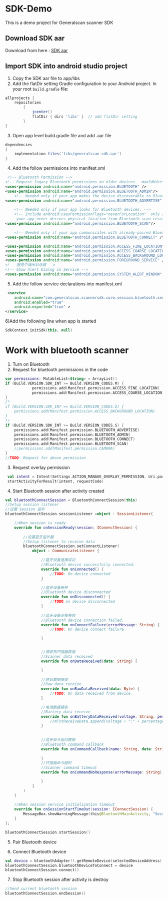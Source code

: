 # SDK-Demo

This is a demo project for Generalscan scanner SDK


## Download SDK aar

Download from here : [SDK aar](https://raw.githubusercontent.com/Generalscan/SDK-Demo/main/download/generalscan-sdk.zip)

## Import SDK into android studio project
1) Copy the SDK aar file to app/libs
2) Add the flatDir setting Gradle configuration to your Android project. In your root `build.gradle` file:
```groovy
allprojects { 
	repositories 
		{ 
			jcenter() 
			flatDir { dirs 'libs' }  // add flatDir setting
		} 
}
```


3) Open app level build.gradle file and add .aar file
```groovy
dependencies 
{
    implementation files('libs/generalscan-sdk.aar')
}
```


4) Add the follow permissions into manifest.xml
```xml
 <!-- Bluetooth Permission -->
<!-- Request legacy Bluetooth permissions on older devices.  maxSdkVersion="30" Android 11 -->
<uses-permission android:name="android.permission.BLUETOOTH" />
<uses-permission android:name="android.permission.BLUETOOTH_ADMIN"/>
    <!-- Needed only if your app makes the device discoverable to Bluetooth devices. -->
<uses-permission android:name="android.permission.BLUETOOTH_ADVERTISE" />

    <!-- Needed only if your app looks for Bluetooth devices. -->
    <!-- Include android:usesPermissionFlags="neverForLocation"  only if you can strongly assert that
     your app never derives physical location from Bluetooth scan results. -->
<uses-permission android:name="android.permission.BLUETOOTH_SCAN"/>

    <!-- Needed only if your app communicates with already-paired Bluetooth devices. -->
<uses-permission android:name="android.permission.BLUETOOTH_CONNECT" />

<uses-permission android:name="android.permission.ACCESS_FINE_LOCATION" />
<uses-permission android:name="android.permission.ACCESS_COARSE_LOCATION" />
<uses-permission android:name="android.permission.ACCESS_BACKGROUND_LOCATION" />
<uses-permission android:name="android.permission.FOREGROUND_SERVICE" />
<!-- 服务中弹出对话框 -->
<!-- Show Alert Dialog in Service -->
<uses-permission android:name="android.permission.SYSTEM_ALERT_WINDOW" />
```


5) Add the follow service declarations into manifest.xml
```xml
 <service
    android:name="com.generalscan.scannersdk.core.session.bluetooth.service.BluetoothConnectService"
    android:enabled="true"
    android:exported="true" >
</service>
```

6)Add the following line when app is started
```kotlin
SdkContext.initSdk(this, null)
```
# Work with bluetooth scanner
1) Turn on Bluetooth
2) Request for bluetooth permissions in the code 
```kotlin
var permissions: MutableList<String> = ArrayList()
if (Build.VERSION.SDK_INT >= Build.VERSION_CODES.M) {
            permissions.add(Manifest.permission.ACCESS_FINE_LOCATION)
            permissions.add(Manifest.permission.ACCESS_COARSE_LOCATION)
}
/*
if (Build.VERSION.SDK_INT == Build.VERSION_CODES.Q) {
    permissions.add(Manifest.permission.ACCESS_BACKGROUND_LOCATION)
}
*/
if (Build.VERSION.SDK_INT >= Build.VERSION_CODES.S) {
    permissions.add(Manifest.permission.BLUETOOTH_ADVERTISE)
    permissions.add(Manifest.permission.BLUETOOTH_ADMIN)
    permissions.add(Manifest.permission.BLUETOOTH_CONNECT)
    permissions.add(Manifest.permission.BLUETOOTH_SCAN)
    //permissions.add(Manifest.permission.CAMERA)
}
//TODO: Request for above permission
```
3) Request overlay permission
```kotlin
 val intent = Intent(Settings.ACTION_MANAGE_OVERLAY_PERMISSION, Uri.parse("package:" + context.getPackageName()))
 startActivityForResult(intent, requestCode)
```
4) Start Bluetooth session after activity created
```kotlin
val bluetoothConnectSession = BluetoothConnectSession(this)
//Setup session listener	
//设置 Session 监听
bluetoothConnectSession.sessionListener =object : SessionListener{

    //When session is ready
    override fun onSessionReady(session: IConnectSession) {
        
        //设置蓝牙监听器
        //Setup listener to receive data
        bluetoothConnectSession.setConnectListener(
            object : CommunicateListener {

                //蓝牙设备连接成功
                //Bluetooth device successfully connected.
                override fun onConnected() {
                    //TODO: On device connected
                }

                //蓝牙设备断开
                //Bluetooth device disconnected
                override fun onDisconnected() {
                    //TODO on device disconnected
                }
                
                //蓝牙设备连接失败
                //Bluetooth device connection failed.
                override fun onConnectFailure(errorMessage: String) {
                    //TODO: On device connect failure

                }


                //接收到扫描器数据
                //Scanner data received
                override fun onDataReceived(data: String) {

                }
                
                //原始数据接收
                //Raw data receive
                override fun onRawDataReceived(data: Byte) {
                    //TODO: On data received from device
                }

                //电池数据接收
                //Battery data receive
                override fun onBatteryDataReceived(voltage: String, percentage: String) {
                    //mTxtReceiveData.append(voltage + ":" + percentage);
                }
               
                
                //蓝牙命令返回数据
                //Bluetooth command callback
                override fun onCommandCallback(name: String, data: String) {
                  
                }
                //扫描器命令超时
                //Scanner command timeout
                override fun onCommandNoResponse(errorMessage: String) {

                }
            }
        )
    }
    
    //When session service initialization timeout
    override fun onSessionStartTimeOut(session: IConnectSession) {
        MessageBox.showWarningMessage(this@BluetoothMainActivity, "Session Timeout")
    }
};

bluetoothConnectSession.startSession()
```

5) Pair Bluetooth device

6) Connect Bluetooth device
```kotlin
val device = bluetoothAdapter!!.getRemoteDevice(selectedDeviceAddress)
bluetoothConnectSession.bluetoothDeviceToConnect = device
bluetoothConnectSession.connect()
```

7) Stop Bluetooth session after activity is destroy
```kotlin
//Send current bluetooth session
bluetoothConnectSession.endSession()
```